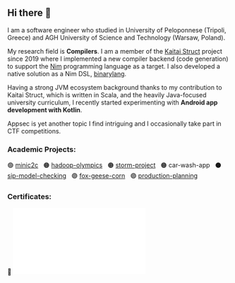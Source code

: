 ## Hi there 👋
I am a software engineer who studied in University of Peloponnese (Tripoli, Greece) and AGH University of Science and Technology (Warsaw, Poland).

My research field is **Compilers**. I am a member of the [Kaitai Struct](https://kaitai.io/) project since 2019 where I implemented a new compiler backend (code generation) to support the [Nim](https://nim-lang.org/) programming language as a target. I also developed a native solution as a Nim DSL, [binarylang](https://github.com/sealmove/binarylang).

Having a strong JVM ecosystem background thanks to my contribution to Kaitai Struct, which is written in Scala, and the heavily Java-focused university curriculum, I recently started experimenting with **Android app development with Kotlin**.

Appsec is yet another topic I find intriguing and I occasionally take part in CTF competitions.

### Academic Projects:
:green_circle: [minic2c](https://github.com/sealmove/minic2c) &nbsp;
:orange_circle: [hadoop-olympics](https://github.com/sealmove/hadoop-olympics) &nbsp;
:orange_circle: [storm-project](https://github.com/Circe-s-House/storm-project) &nbsp;
:orange_circle: car-wash-app &nbsp;
:black_circle: [sip-model-checking](https://github.com/sealmove/sip-model-checking) &nbsp;
:purple_circle: [fox-geese-corn](https://github.com/sealmove/fox-geese-corn) &nbsp;
:purple_circle: [production-planning](https://github.com/sealmove/production-planning) &nbsp;

### Certificates:
:black_flag: ![Cyber Apocalypse CTF](CTF-Cyber-Apocalypse-sealmove.pdf?raw=true "Cyber Apocalypse CTF")
